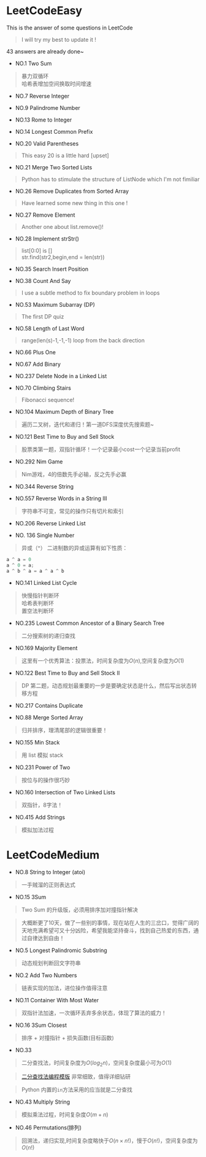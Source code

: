 # LeetCodeEasy

This is the answer of some questions in LeetCode  

> I will try my best to update it !  

43 answers are already done~  

* NO.1 Two Sum  

> 暴力双循环  
> 哈希表增加空间换取时间增速

* NO.7 Reverse Integer  

* NO.9 Palindrome Number  

* NO.13 Rome to Integer  

* NO.14 Longest Common Prefix 

* NO.20 Valid Parentheses  

> This easy 20 is a little hard \[upset\]

* NO.21 Merge Two Sorted Lists

> Python has to stimulate the structure of ListNode which I'm not fimiliar

* NO.26 Remove Duplicates from Sorted Array

> Have learned some new thing in this one !

* NO.27 Remove Element

> Another one about list.remove()!

* NO.28 Implement strStr()

> list[0:0] is []  
> str.find(str2,begin,end = len(str))

* NO.35 Search Insert Position

* NO.38 Count And Say

> I use a subtle method to fix boundary problem in loops

* NO.53 Maximum Subarray (DP)

> The first DP quiz

* NO.58 Length of Last Word

> range(len(s)-1,-1,-1) loop from the back direction

* NO.66 Plus One

* NO.67 Add Binary

* NO.237 Delete Node in a Linked List

* NO.70 Climbing Stairs

> Fibonacci sequence!

* NO.104 Maximum Depth of Binary Tree

> 遍历二叉树，迭代和递归！第一道DFS深度优先搜索题~

* NO.121 Best Time to Buy and Sell Stock

> 股票类第一题，双指针循环！一个记录最小cost一个记录当前profit

* NO.292 Nim Game

> Nim游戏，4的倍数先手必输，反之先手必赢

* NO.344 Reverse String

* NO.557 Reverse Words in a String III

> 字符串不可变，常见的操作只有切片和索引

* NO.206 Reverse Linked List

* NO. 136 Single Number

> 异或（^） 二进制数的异或运算有如下性质：

```Python
a ^ a = 0  
a ^ 0 = a;  
a ^ b ^ a = a ^ a ^ b
```


* NO.141 Linked List Cycle

> 快慢指针判断环  
> 哈希表判断环  
> 置空法判断环

* NO.235 Lowest Common Ancestor of a Binary Search Tree

> 二分搜索树的递归查找

* NO.169 Majority Element

> 这里有一个优秀算法：投票法，时间复杂度为$O(n)$,空间复杂度为$O(1)$

* NO.122 Best Time to Buy and Sell Stock II

> DP 第二题，动态规划最重要的一步是要确定状态是什么，然后写出状态转移方程

* NO.217 Contains Duplicate

* NO.88 Merge Sorted Array

> 归并排序，理清尾部的逻辑很重要！

* NO.155 Min Stack

> 用 list 模拟 stack

* NO.231 Power of Two

> 按位与的操作很巧妙

* NO.160 Intersection of Two Linked Lists

> 双指针，8字法！

* NO.415 Add Strings

> 模拟加法过程

# LeetCodeMedium

* NO.8 String to Integer (atoi)

> 一手贼溜的正则表达式

* NO.15 3Sum

> Two Sum 的升级版，必须用排序加对撞指针解决

> 大概断更了10天，做了一些别的事情，现在站在人生的三岔口，觉得广阔的天地充满希望可又十分凶险，希望我能坚持奋斗，找到自己热爱的东西，通过自律达到自由！

* NO.5 Longest Palindromic Substring

> 动态规划判断回文字符串

* NO.2 Add Two Numbers

> 链表实现的加法，进位操作值得注意

* NO.11 Container With Most Water

> 双指针法加速，一次循环丢弃多余状态，体现了算法的威力！

* NO.16 3Sum Closest

> 排序 + 对撞指针 + 损失函数(目标函数)

* NO.33

> 二分查找法，时间复杂度为$O(log_2n)$，空间复杂度最小可为$O(1)$

> [二分查找法编程模版](https://leetcode-cn.com/problems/search-insert-position/solution/te-bie-hao-yong-de-er-fen-cha-fa-fa-mo-ban-python-/) 非常细致，值得详细钻研

> Python 内置的`in`方法采用的应当就是二分查找

* NO.43 Multiply String

> 模拟乘法过程，时间复杂度$O(m+n)$

* NO.46 Permutations(排列)

> 回溯法，递归实现,时间复杂度略快于$O(n \times n!)$，慢于$O(n!)$，空间复杂度为$O(n!)$

